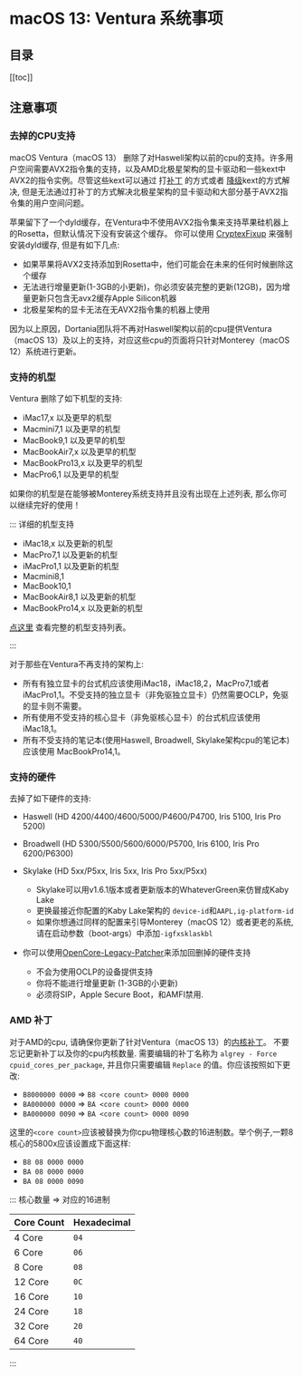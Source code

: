 # macOS 13: Ventura 系统事项

## 目录

[[toc]]

## 注意事项

### 去掉的CPU支持

macOS Ventura（macOS 13） 删除了对Haswell架构以前的cpu的支持。许多用户空间需要AVX2指令集的支持，以及AMD北极星架构的显卡驱动和一些kext中AVX2的指令实例。尽管这些kext可以通过 打[补丁](https://forums.macrumors.com/threads/monterand-probably-the-start-of-an-ongoing-saga.2320479/post-31125212) 的方式或者 [降级](https://github.com/dortania/OpenCore-Legacy-Patcher/blob/92ff4244ae78de715977d9f8d054cdf9bdce4011/payloads/Kexts/Misc/NoAVXFSCompressionTypeZlib-AVXpel-v12.6.zip)kext的方式解决, 但是无法通过打补丁的方式解决北极星架构的显卡驱动和大部分基于AVX2指令集的用户空间问题。

苹果留下了一个dyld缓存，在Ventura中不使用AVX2指令集来支持苹果硅机器上的Rosetta，但默认情况下没有安装这个缓存。 你可以使用 [CryptexFixup](https://github.com/acidanthera/CryptexFixup) 来强制安装dyld缓存, 但是有如下几点:

* 如果苹果将AVX2支持添加到Rosetta中，他们可能会在未来的任何时候删除这个缓存
* 无法进行增量更新(1-3GB的小更新)，你必须安装完整的更新(12GB)，因为增量更新只包含无avx2缓存Apple Silicon机器
* 北极星架构的显卡无法在无AVX2指令集的机器上使用

因为以上原因，Dortania团队将不再对Haswell架构以前的cpu提供Ventura（macOS 13）及以上的支持，对应这些cpu的页面将只针对Monterey（macOS 12）系统进行更新。
### 支持的机型

Ventura 删除了如下机型的支持:

* iMac17,x 以及更早的机型
* Macmini7,1 以及更早的机型
* MacBook9,1 以及更早的机型
* MacBookAir7,x 以及更早的机型
* MacBookPro13,x 以及更早的机型
* MacPro6,1 以及更早的机型

如果你的机型是在能够被Monterey系统支持并且没有出现在上述列表, 那么你可以继续完好的使用！

::: 详细的机型支持

* iMac18,x 以及更新的机型
* MacPro7,1 以及更新的机型
* iMacPro1,1 以及更新的机型
* Macmini8,1
* MacBook10,1
* MacBookAir8,1 以及更新的机型
* MacBookPro14,x 以及更新的机型

[点这里](./smbios-support.md) 查看完整的机型支持列表。

:::

对于那些在Ventura不再支持的架构上:

* 所有有独立显卡的台式机应该使用iMac18，iMac18,2，MacPro7,1或者iMacPro1,1。不受支持的独立显卡（非免驱独立显卡）仍然需要OCLP，免驱的显卡则不需要。
* 所有使用不受支持的核心显卡（非免驱核心显卡）的台式机应该使用iMac18,1。
* 所有不受支持的笔记本(使用Haswell, Broadwell, Skylake架构cpu的笔记本) 应该使用 MacBookPro14,1。

### 支持的硬件

去掉了如下硬件的支持:

* Haswell (HD 4200/4400/4600/5000/P4600/P4700, Iris 5100, Iris Pro 5200)
* Broadwell (HD 5300/5500/5600/6000/P5700, Iris 6100, Iris Pro 6200/P6300)
* Skylake (HD 5xx/P5xx, Iris 5xx, Iris Pro 5xx/P5xx)
  * Skylake可以用v1.6.1版本或者更新版本的WhateverGreen来仿冒成Kaby Lake
  * 更换最接近你配置的Kaby Lake架构的 `device-id`和`AAPL,ig-platform-id`
  * 如果你想通过同样的配置来引导Monterey（macOS 12）或者更老的系统, 请在启动参数（boot-args）中添加`-igfxsklaskbl`

* 你可以使用[OpenCore-Legacy-Patcher](https://github.com/dortania/OpenCore-Legacy-Patcher/)来添加回删掉的硬件支持
  * 不会为使用OCLP的设备提供支持
  * 你将不能进行增量更新 (1-3GB的小更新)
  * 必须将SIP，Apple Secure Boot，和AMFI禁用.

### AMD 补丁

对于AMD的cpu, 请确保你更新了针对Ventura（macOS 13）的[内核补丁](https://github.com/AMD-OSX/AMD_Vanilla)。
不要忘记更新补丁以及你的cpu内核数量.
需要编辑的补丁名称为 `algrey - Force cpuid_cores_per_package`, 并且你只需要编辑 `Replace` 的值。你应该按照如下更改:

* `B8000000 0000` => `B8 <core count> 0000 0000`
* `BA000000 0000` => `BA <core count> 0000 0000`
* `BA000000 0090` => `BA <core count> 0000 0090`

这里的`<core count>`应该被替换为你cpu物理核心数的16进制数。举个例子,一颗8核心的5800x应该设置成下面这样:

* `B8 08 0000 0000`
* `BA 08 0000 0000`
* `BA 08 0000 0090`

::: 核心数量 => 对应的16进制

| Core Count | Hexadecimal |
| :--------- | :---------- |
| 4 Core | `04` |
| 6 Core | `06` |
| 8 Core | `08` |
| 12 Core | `0C` |
| 16 Core | `10` |
| 24 Core | `18` |
| 32 Core | `20` |
| 64 Core | `40` |

:::
